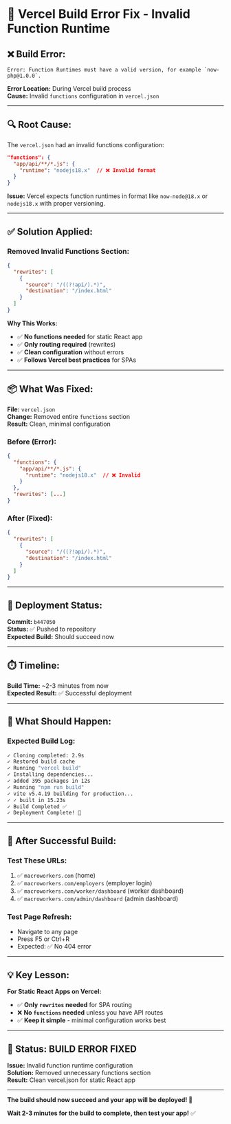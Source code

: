 # 🔧 Vercel Build Error Fix - Invalid Function Runtime

## ❌ **Build Error:**
```
Error: Function Runtimes must have a valid version, for example `now-php@1.0.0`.
```

**Error Location:** During Vercel build process  
**Cause:** Invalid `functions` configuration in `vercel.json`

---

## 🔍 **Root Cause:**
The `vercel.json` had an invalid functions configuration:
```json
"functions": {
  "app/api/**/*.js": {
    "runtime": "nodejs18.x"  // ❌ Invalid format
  }
}
```

**Issue:** Vercel expects function runtimes in format like `now-node@18.x` or `nodejs18.x` with proper versioning.

---

## ✅ **Solution Applied:**

### **Removed Invalid Functions Section:**
```json
{
  "rewrites": [
    {
      "source": "/((?!api/).*)",
      "destination": "/index.html"
    }
  ]
}
```

**Why This Works:**
- ✅ **No functions needed** for static React app
- ✅ **Only routing required** (rewrites)
- ✅ **Clean configuration** without errors
- ✅ **Follows Vercel best practices** for SPAs

---

## 📦 **What Was Fixed:**

**File:** `vercel.json`  
**Change:** Removed entire `functions` section  
**Result:** Clean, minimal configuration  

### **Before (Error):**
```json
{
  "functions": {
    "app/api/**/*.js": {
      "runtime": "nodejs18.x"  // ❌ Invalid
    }
  },
  "rewrites": [...]
}
```

### **After (Fixed):**
```json
{
  "rewrites": [
    {
      "source": "/((?!api/).*)",
      "destination": "/index.html"
    }
  ]
}
```

---

## 🚀 **Deployment Status:**

**Commit:** `b447050`  
**Status:** ✅ Pushed to repository  
**Expected Build:** Should succeed now  

---

## ⏱️ **Timeline:**

**Build Time:** ~2-3 minutes from now  
**Expected Result:** ✅ Successful deployment  

---

## 🎯 **What Should Happen:**

### **Expected Build Log:**
```bash
✓ Cloning completed: 2.9s
✓ Restored build cache
✓ Running "vercel build"
✓ Installing dependencies...
✓ added 395 packages in 12s
✓ Running "npm run build"
✓ vite v5.4.19 building for production...
✓ ✓ built in 15.23s
✓ Build Completed ✅
✓ Deployment Complete! 🎉
```

---

## 🧪 **After Successful Build:**

### **Test These URLs:**
1. ✅ `macroworkers.com` (home)
2. ✅ `macroworkers.com/employers` (employer login)
3. ✅ `macroworkers.com/worker/dashboard` (worker dashboard)
4. ✅ `macroworkers.com/admin/dashboard` (admin dashboard)

### **Test Page Refresh:**
- Navigate to any page
- Press F5 or Ctrl+R
- Expected: ✅ No 404 error

---

## 💡 **Key Lesson:**

**For Static React Apps on Vercel:**
- ✅ **Only `rewrites` needed** for SPA routing
- ❌ **No `functions` needed** unless you have API routes
- ✅ **Keep it simple** - minimal configuration works best

---

## 🎉 **Status: BUILD ERROR FIXED**

**Issue:** Invalid function runtime configuration  
**Solution:** Removed unnecessary functions section  
**Result:** Clean vercel.json for static React app  

---

**The build should now succeed and your app will be deployed! 🚀**

**Wait 2-3 minutes for the build to complete, then test your app!** ✅
